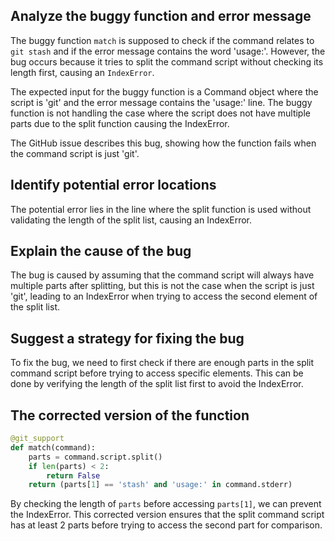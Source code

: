 ## Analyze the buggy function and error message
The buggy function `match` is supposed to check if the command relates to `git stash` and if the error message contains the word 'usage:'. However, the bug occurs because it tries to split the command script without checking its length first, causing an `IndexError`.

The expected input for the buggy function is a Command object where the script is 'git' and the error message contains the 'usage:' line. The buggy function is not handling the case where the script does not have multiple parts due to the split function causing the IndexError.

The GitHub issue describes this bug, showing how the function fails when the command script is just 'git'.

## Identify potential error locations
The potential error lies in the line where the split function is used without validating the length of the split list, causing an IndexError.

## Explain the cause of the bug
The bug is caused by assuming that the command script will always have multiple parts after splitting, but this is not the case when the script is just 'git', leading to an IndexError when trying to access the second element of the split list.

## Suggest a strategy for fixing the bug
To fix the bug, we need to first check if there are enough parts in the split command script before trying to access specific elements. This can be done by verifying the length of the split list first to avoid the IndexError.

## The corrected version of the function

```python
@git_support
def match(command):
    parts = command.script.split()
    if len(parts) < 2:
        return False
    return (parts[1] == 'stash' and 'usage:' in command.stderr)
```

By checking the length of `parts` before accessing `parts[1]`, we can prevent the IndexError. This corrected version ensures that the split command script has at least 2 parts before trying to access the second part for comparison.